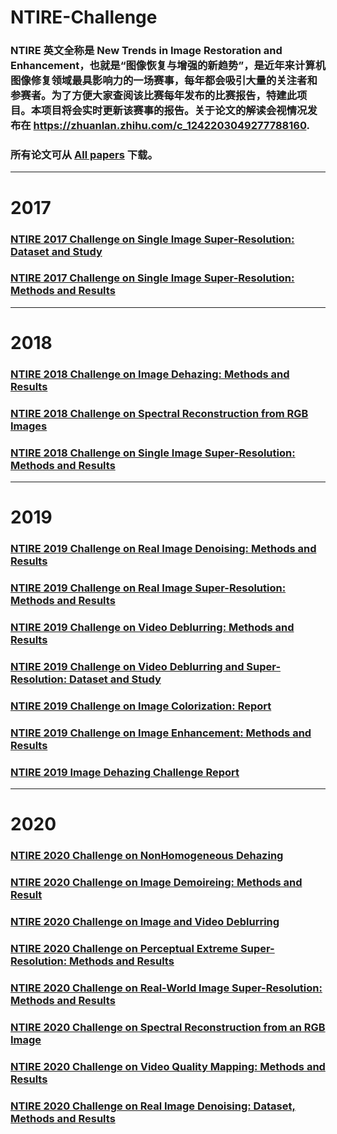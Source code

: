 # NTIRE-Challenge
### NTIRE 英文全称是 New Trends in Image Restoration and Enhancement，也就是“图像恢复与增强的新趋势”，是近年来计算机图像修复领域最具影响力的一场赛事，每年都会吸引大量的关注者和参赛者。为了方便大家查阅该比赛每年发布的比赛报告，特建此项目。本项目将会实时更新该赛事的报告。关于论文的解读会视情况发布在 https://zhuanlan.zhihu.com/c_1242203049277788160.

### 所有论文可从  <a href="https://www.jianguoyun.com/p/Db0_FZkQ19ySBxibtZcD">All papers</a>  下载。

---------------------------

# 2017

### <a href="https://junchenglee.com/other/NTIRE/2017/SR_Data.pdf">NTIRE 2017 Challenge on Single Image Super-Resolution: Dataset and Study</a>

### <a href="https://junchenglee.com/other/NTIRE/2017/SR_Method.pdf">NTIRE 2017 Challenge on Single Image Super-Resolution: Methods and Results</a>

--------------

# 2018

### <a href="https://junchenglee.com/other/NTIRE/2018/Image_dehazing.pdf">NTIRE 2018 Challenge on Image Dehazing: Methods and Results</a>

### <a href="https://junchenglee.com/other/NTIRE/2018/RGB_images.pdf">NTIRE 2018 Challenge on Spectral Reconstruction from RGB Images</a>

### <a href="https://junchenglee.com/other/NTIRE/2018/SR_Method.pdf">NTIRE 2018 Challenge on Single Image Super-Resolution: Methods and Results</a>

--------

# 2019

### <a href="https://junchenglee.com/other/NTIRE/2019/Image_denoising.pdf">NTIRE 2019 Challenge on Real Image Denoising: Methods and Results</a>

### <a href="https://junchenglee.com/other/NTIRE/2019/SR_Methods.pdf">NTIRE 2019 Challenge on Real Image Super-Resolution: Methods and Results</a>

### <a href="https://junchenglee.com/other/NTIRE/2019/Video_deblurring_Method.pdf">NTIRE 2019 Challenge on Video Deblurring: Methods and Results</a>

### <a href="https://junchenglee.com/other/NTIRE/2019/Video_deblurring_Data.pdf">NTIRE 2019 Challenge on Video Deblurring and Super-Resolution: Dataset and Study</a>

### <a href="https://junchenglee.com/other/NTIRE/2019/Image_colorization.pdf">NTIRE 2019 Challenge on Image Colorization: Report</a>

### <a href="https://junchenglee.com/other/NTIRE/2019/Image_enhancement.pdf">NTIRE 2019 Challenge on Image Enhancement: Methods and Results</a>

### <a href="https://junchenglee.com/other/NTIRE/2019/Image_dehazing.pdf">NTIRE 2019 Image Dehazing Challenge Report</a>

---------

# 2020

### <a href="https://junchenglee.com/other/NTIRE/2020/Image_dehazing.pdf">NTIRE 2020 Challenge on NonHomogeneous Dehazing</a>

### <a href="https://junchenglee.com/other/NTIRE/2020/Image_demoireing.pdf">NTIRE 2020 Challenge on Image Demoireing: Methods and Result</a>

### <a href="https://junchenglee.com/other/NTIRE/2020/Image_and_video_ deblurring.pdf">NTIRE 2020 Challenge on Image and Video Deblurring</a>

### <a href="https://junchenglee.com/other/NTIRE/2020/Perceptual_extreme_SR.pdf">NTIRE 2020 Challenge on Perceptual Extreme Super-Resolution: Methods and Results</a>

### <a href="https://junchenglee.com/other/NTIRE/2020/Real_world_SR.pdf">NTIRE 2020 Challenge on Real-World Image Super-Resolution: Methods and Results</a>

### <a href="https://junchenglee.com/other/NTIRE/2020/Image_ denoising.pdf">NTIRE 2020 Challenge on Spectral Reconstruction from an RGB Image</a>

### <a href="https://junchenglee.com/other/NTIRE/2020/RGB_Image.pdf">NTIRE 2020 Challenge on Video Quality Mapping: Methods and Results</a>

### <a href="https://junchenglee.com/other/NTIRE/2020/Video_quality_ mapping.pdf">NTIRE 2020 Challenge on Real Image Denoising: Dataset, Methods and Results</a>

